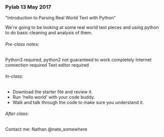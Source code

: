 ### Pylab 13 May 2017
"Introduction to Parsing Real World Text with Python"

We're going to be looking at some real world text pieces and using python to do basic cleaning and analysis of them.

###### Pre-class notes:

Python3 required, python2 not guaranteed to work completely
Internet connection required
Text editor required


###### In-class:

 - Download the starter file and review it.
 - Run 'hello world' with your code buddy.
 - Walk and talk through the code to make sure you understand it.


###### After class:

Contact me:
Nathan @nate_somewhere
